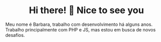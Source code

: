 <h1 align="center">Hi there! 👋 Nice to see you</h1>

Meu nome é Barbara, trabalho com desenvolvimento há alguns anos. Trabalho principalmente com PHP e JS, mas estou em busca de novos desafios. 
